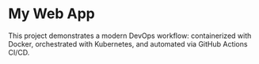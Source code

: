 # My Web App

This project demonstrates a modern DevOps workflow: containerized with Docker, orchestrated with Kubernetes, and automated via GitHub Actions CI/CD.
